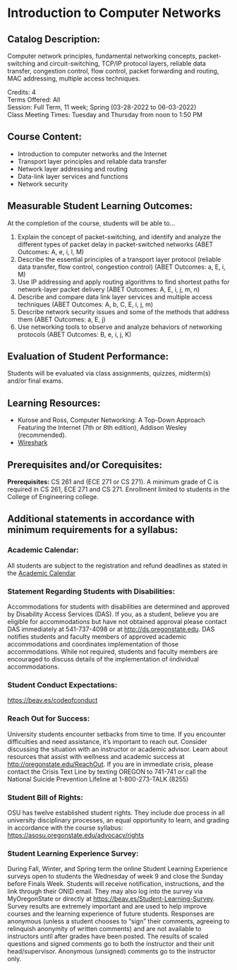 # Introduction to Computer Networks

## Catalog Description:
Computer network principles, fundamental networking concepts, packet- switching and circuit-switching, TCP/IP protocol layers, reliable data transfer, congestion control, flow control, packet forwarding and routing, MAC addressing, multiple access techniques.

Credits: 4  
Terms Offered: All  
Session: Full Term, 11 week; Spring (03-28-2022 to 06-03-2022)  
Class Meeting Times: Tuesday and Thursday from noon to 1:50 PM  

## Course Content:
- Introduction to computer networks and the Internet
- Transport layer principles and reliable data transfer
- Network layer addressing and routing
- Data-link layer services and functions
- Network security

## Measurable Student Learning Outcomes:
At the completion of the course, students will be able to…
1. Explain the concept of packet-switching, and identify and analyze the different types of packet delay in packet-switched networks (ABET Outcomes: A, e, i, l, M)
2. Describe the essential principles of a transport layer protocol (reliable data transfer, flow control, congestion control) (ABET Outcomes: a, E, i, M)
3. Use IP addressing and apply routing algorithms to find shortest paths for network-layer packet delivery (ABET Outcomes: A, E, i, j, m, n)
4. Describe and compare data link layer services and multiple access techniques (ABET Outcomes: A, b, C, E, i, j, m)
5. Describe network security issues and some of the methods that address them (ABET Outcomes: a, E, j)
6. Use networking tools to observe and analyze behaviors of networking protocols (ABET Outcomes: B, e, i, j, K)

## Evaluation of Student Performance:
Students will be evaluated via class assignments, quizzes, midterm(s) and/or final exams.

## Learning Resources:
- Kurose and Ross, Computer Networking: A Top-Down Approach Featuring the Internet (7th or 8th edition), Addison Wesley (recommended).
- [Wireshark](http://www.wireshark.org/)

## Prerequisites and/or Corequisites:
**Prerequisites:** CS 261 and (ECE 271 or CS 271).
A minimum grade of C is required in CS 261, ECE 271 and CS 271.
Enrollment limited to students in the College of Engineering college.

## Additional statements in accordance with minimum requirements for a syllabus:

### Academic Calendar:
All students are subject to the registration and refund deadlines as stated in the [Academic Calendar](https://registrar.oregonstate.edu/osu-academic-calendar)

### Statement Regarding Students with Disabilities:
Accommodations for students with disabilities are determined and approved by Disability Access Services (DAS). If you, as a student, believe you are eligible for accommodations but have not obtained approval please contact DAS immediately at 541-737-4098 or at http://ds.oregonstate.edu. DAS notifies students and faculty members of approved academic accommodations and coordinates implementation of those accommodations. While not required, students and faculty members are encouraged to discuss details of the implementation of iindividual accommodations.

### Student Conduct Expectations:
https://beav.es/codeofconduct

### Reach Out for Success:
University students encounter setbacks from time to time. If you encounter difficulties and need assistance, it’s important to reach out. Consider discussing the situation with an instructor or academic advisor. Learn about resources that assist with wellness and academic success at http://oregonstate.edu/ReachOut. If you are in immediate crisis, please contact the Crisis Text Line by texting OREGON to 741-741 or call the National Suicide Prevention Lifeline at 1-800-273-TALK (8255)

### Student Bill of Rights:
OSU has twelve established student rights. They include due process in all university disciplinary processes, an equal opportunity to learn, and grading in accordance with the course syllabus: https://asosu.oregonstate.edu/advocacy/rights

### Student Learning Experience Survey:
During Fall, Winter, and Spring term the online Student Learning Experience surveys open to students the Wednesday of week 9 and close the Sunday before Finals Week. Students will receive notification, instructions, and the link through their ONID email. They may also log into the survey via MyOregonState or directly at https://beav.es/Student-Learning-Survey. Survey results are extremely important and are used to help improve courses and the learning experience of future students. Responses are anonymous (unless a student chooses to “sign” their comments, agreeing to relinquish anonymity of written comments) and are not available to instructors until after grades have been posted. The results of scaled questions and signed comments go to both the instructor and their unit head/supervisor. Anonymous (unsigned) comments go to the instructor only.
